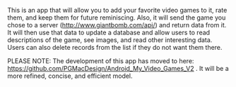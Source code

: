 This is an app that will allow you to add your favorite video games to it, rate them, and keep them for future reminiscing. 
Also, it will send the game you chose to a server (http://www.giantbomb.com/api/) and return data from it. It will then use that data to update a database and allow users to read descriptions of the game, see images, and read other interesting data. 
Users can also delete records from the list if they do not want them there. 


PLEASE NOTE: The development of this app has moved to here: https://github.com/PGMacDesign/Android_My_Video_Games_V2  . It will be a more refined, concise, and efficient model.

